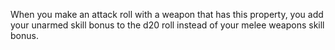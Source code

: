
When you make an attack roll with a weapon that has this property, you add your unarmed skill bonus to the d20 roll instead of your melee weapons skill bonus.

